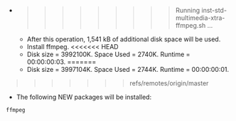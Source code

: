 * >>>>>>>>> Running inst-std-multimedia-xtra-ffmpeg.sh ...
  * After this operation, 1,541 kB of additional disk space will be used.
  * Install ffmpeg.
<<<<<<< HEAD
  * Disk size = 3992100K. Space Used = 2740K. Runtime = 00:00:00:03.
=======
  * Disk size = 3997104K. Space Used = 2744K. Runtime = 00:00:00:01.
>>>>>>> refs/remotes/origin/master
  * The following NEW packages will be installed:
  ```bash
ffmpeg
  ```

